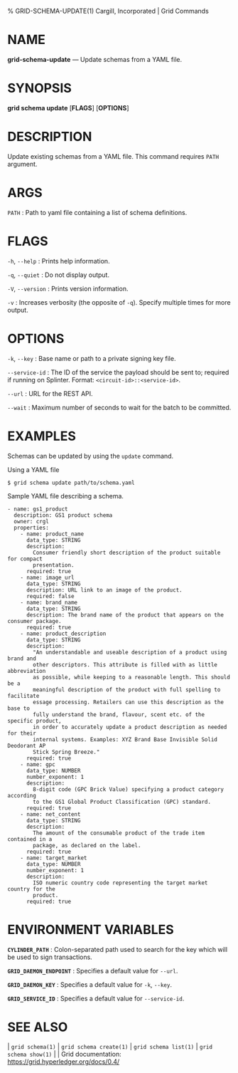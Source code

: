 % GRID-SCHEMA-UPDATE(1) Cargill, Incorporated | Grid Commands
<!--
  Copyright 2022 Cargill Incorporated
  Licensed under Creative Commons Attribution 4.0 International License
  https://creativecommons.org/licenses/by/4.0/
-->

NAME
====

**grid-schema-update** — Update schemas from a YAML file.

SYNOPSIS
========

**grid schema update** \[**FLAGS**\] \[**OPTIONS**\] <PATH>

DESCRIPTION
===========

Update existing schemas from a YAML file. This command requires `PATH` argument.

ARGS
====

`PATH`
: Path to yaml file containing a list of schema definitions.

FLAGS
=====

`-h`, `--help`
: Prints help information.

`-q`, `--quiet`
: Do not display output.

`-V`, `--version`
: Prints version information.

`-v`
: Increases verbosity (the opposite of `-q`). Specify multiple times for more
  output.

OPTIONS
=======

`-k`, `--key`
: Base name or path to a private signing key file.

`--service-id`
: The ID of the service the payload should be sent to; required if running on
  Splinter. Format: `<circuit-id>::<service-id>`.

`--url`
: URL for the REST API.

`--wait`
: Maximum number of seconds to wait for the batch to be committed.

EXAMPLES
========

Schemas can be updated by using the `update` command.

Using a YAML file
```
$ grid schema update path/to/schema.yaml
```

Sample YAML file describing a schema.

```
- name: gs1_product
  description: GS1 product schema
  owner: crgl
  properties:
    - name: product_name
      data_type: STRING
      description:
        Consumer friendly short description of the product suitable for compact
        presentation.
      required: true
    - name: image_url
      data_type: STRING
      description: URL link to an image of the product.
      required: false
    - name: brand_name
      data_type: STRING
      description: The brand name of the product that appears on the consumer package.
      required: true
    - name: product_description
      data_type: STRING
      description:
        "An understandable and useable description of a product using brand and
        other descriptors. This attribute is filled with as little abbreviation
        as possible, while keeping to a reasonable length. This should be a
        meaningful description of the product with full spelling to facilitate
        essage processing. Retailers can use this description as the base to
        fully understand the brand, flavour, scent etc. of the specific product,
        in order to accurately update a product description as needed for their
        internal systems. Examples: XYZ Brand Base Invisible Solid Deodorant AP
        Stick Spring Breeze."
      required: true
    - name: gpc
      data_type: NUMBER
      number_exponent: 1
      description:
        8-digit code (GPC Brick Value) specifying a product category according
        to the GS1 Global Product Classification (GPC) standard.
      required: true
    - name: net_content
      data_type: STRING
      description:
        The amount of the consumable product of the trade item contained in a
        package, as declared on the label.
      required: true
    - name: target_market
      data_type: NUMBER
      number_exponent: 1
      description:
        ISO numeric country code representing the target market country for the
        product.
      required: true
```

ENVIRONMENT VARIABLES
=====================

**`CYLINDER_PATH`**
: Colon-separated path used to search for the key which will be used
  to sign transactions.

**`GRID_DAEMON_ENDPOINT`**
: Specifies a default value for `--url`.

**`GRID_DAEMON_KEY`**
: Specifies a default value for  `-k`, `--key`.

**`GRID_SERVICE_ID`**
: Specifies a default value for `--service-id`.

SEE ALSO
========
| `grid schema(1)`
| `grid schema create(1)`
| `grid schema list(1)`
| `grid schema show(1)`
|
| Grid documentation: https://grid.hyperledger.org/docs/0.4/
